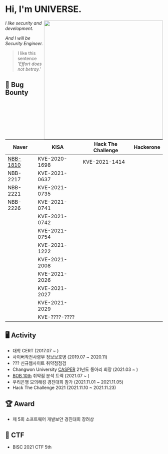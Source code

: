 # Hi, I'm UNIVERSE.

<img align='right' src="https://github-readme-stats.vercel.app/api?username=Universe1122&show_icons=true&theme=radical" width="380">

*I like security and development.*

*And I will be Security Engineer.*

> I like this sentence *'Effort does not betray.'*


## 🐞 Bug Bounty
| Naver | KISA | Hack The Challenge| Hackerone |
| ------ | ------ | ------ | ------ |
| [NBB-1810](https://bugbounty.naver.com/ko/halloffame) | KVE-2020-1698 | KVE-2021-1414 |  |
| NBB-2217 | KVE-2021-0637 |  |  |
| NBB-2221 | KVE-2021-0735 |  |  |
| NBB-2226 | KVE-2021-0741 |  |  |
|  | KVE-2021-0742 |  |  |
|  | KVE-2021-0754 |  |  |
|  | KVE-2021-1222 |  |  |
|  | KVE-2021-2008 |  |  |
|  | KVE-2021-2026 |  |  |
|  | KVE-2021-2027 |  |  |
|  | KVE-2021-2029 |  |  |
|  | KVE-????-???? |  |  |

## 🖥️ Activity
- 대학 CERT (2017.07 ~ )
- 사이버작전사령부 정보보호병 (2019.07 ~ 2020.11)
- ??? 신규웹사이트 취약점점검
- Changwon University [CASPER](https://casper.or.kr) 21년도 동아리 회장 (2021.03 ~ )
- [BOB 10th](https://www.kitribob.kr/) 취약점 분석 트랙 (2021.07 ~ )
- 우리은행 모의해킹 경진대회 참가 (2021.11.01 ~ 2021.11.05)
- Hack The Challenge 2021 (2021.11.10 ~ 2021.11.23)

## 🏆 Award
- 제 5회 소프트웨어 개발보안 경진대회 장려상

## 🚩 CTF
- BISC 2021 CTF 5th
